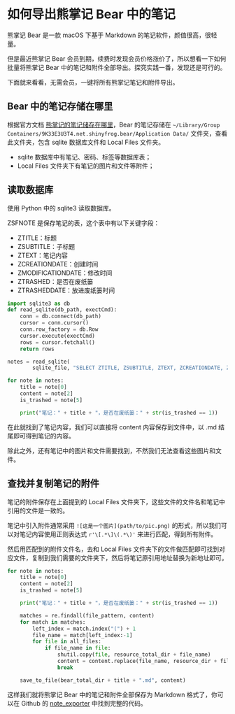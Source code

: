 # 如何导出熊掌记 Bear 中的笔记

熊掌记 Bear 是一款 macOS 下基于 Markdown 的笔记软件，颜值很高，很轻量。

但是最近熊掌记 Bear 会员到期，续费时发现会员价格涨价了，所以想看一下如何批量将熊掌记 Bear 中的笔记和附件全部导出。探究实践一番，发现还是可行的。

下面就来看看，无需会员，一键将所有熊掌记笔记和附件导出。

## Bear 中的笔记存储在哪里

根据官方文档 [熊掌记的笔记储存在哪里](https://bear.app/zh/faq/where-are-bears-notes-located/)，Bear 的笔记存储在 `~/Library/Group Containers/9K33E3U3T4.net.shinyfrog.bear/Application Data/` 文件夹，查看此文件夹，包含 sqlite 数据库文件和 Local Files 文件夹。

- sqlite 数据库中有笔记、密码、标签等数据库表；
- Local Files 文件夹下有笔记的图片和文件等附件；

## 读取数据库

使用 Python 中的 sqlite3 读取数据库。

ZSFNOTE 是保存笔记的表，这个表中有以下关键字段：
- ZTITLE：标题
- ZSUBTITLE：子标题
- ZTEXT：笔记内容
- ZCREATIONDATE：创建时间
- ZMODIFICATIONDATE：修改时间
- ZTRASHED：是否在废纸篓
- ZTRASHEDDATE：放进废纸篓时间

```python
import sqlite3 as db
def read_sqlite(db_path, exectCmd):
    conn = db.connect(db_path)
    cursor = conn.cursor()
    conn.row_factory = db.Row
    cursor.execute(exectCmd)
    rows = cursor.fetchall()
    return rows

notes = read_sqlite(
        sqlite_file, "SELECT ZTITLE, ZSUBTITLE, ZTEXT, ZCREATIONDATE, ZMODIFICATIONDATE, ZTRASHED, ZTRASHEDDATE FROM " + note_table_name + ";")

for note in notes:
    title = note[0]
    content = note[2]
    is_trashed = note[5]

    print("笔记：" + title + "，是否在废纸篓：" + str(is_trashed == 1))
```

在此就找到了笔记内容，我们可以直接将 content 内容保存到文件中，以 .md 结尾即可得到笔记的内容。

除此之外，还有笔记中的图片和文件需要找到，不然我们无法查看这些图片和文件。

## 查找并复制笔记的附件

笔记的附件保存在上面提到的 Local Files 文件夹下，这些文件的文件名和笔记中引用的文件是一致的。

笔记中引入附件通常采用 `![这是一个图片](path/to/pic.png)` 的形式，所以我们可以对笔记内容使用正则表达式 `r'\[.*\]\(.*\)'` 来进行匹配，得到所有附件。

然后用匹配到的附件文件名，去和 Local Files 文件夹下的文件做匹配即可找到对应文件，复制到我们需要的文件夹下，然后将笔记原引用地址替换为新地址即可。

```python
for note in notes:
    title = note[0]
    content = note[2]
    is_trashed = note[5]

    print("笔记：" + title + "，是否在废纸篓：" + str(is_trashed == 1))

    matches = re.findall(file_pattern, content)
    for match in matches:
        left_index = match.index("(") + 1
        file_name = match[left_index:-1]
        for file in all_files:
            if file_name in file:
                shutil.copy(file, resource_total_dir + file_name)
                content = content.replace(file_name, resource_dir + file_name)
                break

    save_to_file(bear_total_dir + title + ".md", content)
```

这样我们就将熊掌记 Bear 中的笔记和附件全部保存为 Markdown 格式了，你可以在 Github 的 [note_exporter](https://github.com/QinGeneral/note_exporter?tab=readme-ov-file) 中找到完整的代码。